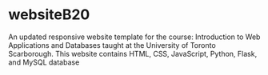 # websiteB20
An updated responsive website template for the course: Introduction to Web Applications and Databases taught at the University of Toronto Scarborough. This website contains HTML, CSS, JavaScript, Python, Flask, and MySQL database
